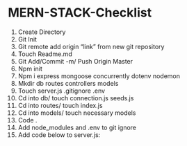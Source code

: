 # MERN-STACK-Checklist

1. Create Directory 
2. Git Init 
3. Git remote add origin “link” from new git repository 
4. Touch Readme.md 
5. Git Add/Commit -m/ Push Origin Master
6. Npm init 
7. Npm i express mongoose concurrently dotenv nodemon 
8. Mkdir db routes controllers models 
9. Touch server.js .gitignore .env 
10. Cd into db/ touch connection.js seeds.js 
11. Cd into routes/ touch index.js
12. Cd into models/ touch necessary models 
13. Code . 
14. Add node_modules and .env to git ignore 
15. Add code below to server.js: 